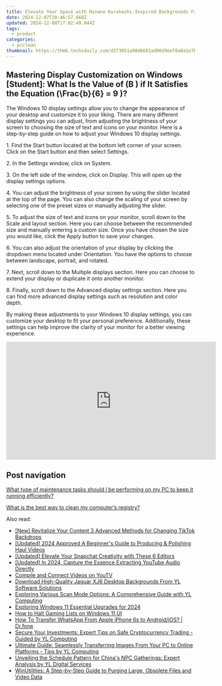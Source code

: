 ```yaml
---
title: Elevate Your Space with Hinano Kurahashi-Inspired Backgrounds From YL Software Experts
date: 2024-12-07T20:46:57.668Z
updated: 2024-12-08T17:02:49.044Z
tags:
  - product
categories:
  - pcclean
thumbnail: https://thmb.techidaily.com/d273051a98d6681ad00d9eef8a0a1e7b14cf2a7e1a69ef55a0c0753824f4548a.jpg
---
```


## Mastering Display Customization on Windows [Student]: What Is the Value of \(B \) if It Satisfies the Equation \(\Frac{b}{6} = 9 \)?

The Windows 10 display settings allow you to change the appearance of your desktop and customize it to your liking. There are many different display settings you can adjust, from adjusting the brightness of your screen to choosing the size of text and icons on your monitor. Here is a step-by-step guide on how to adjust your Windows 10 display settings. 

1\. Find the Start button located at the bottom left corner of your screen. Click on the Start button and then select Settings.

2\. In the Settings window, click on System.

3\. On the left side of the window, click on Display. This will open up the display settings options. 

4\. You can adjust the brightness of your screen by using the slider located at the top of the page. You can also change the scaling of your screen by selecting one of the preset sizes or manually adjusting the slider.

5\. To adjust the size of text and icons on your monitor, scroll down to the Scale and layout section. Here you can choose between the recommended size and manually entering a custom size. Once you have chosen the size you would like, click the Apply button to save your changes.

6\. You can also adjust the orientation of your display by clicking the dropdown menu located under Orientation. You have the options to choose between landscape, portrait, and rotated.

7\. Next, scroll down to the Multiple displays section. Here you can choose to extend your display or duplicate it onto another monitor.

8\. Finally, scroll down to the Advanced display settings section. Here you can find more advanced display settings such as resolution and color depth. 

By making these adjustments to your Windows 10 display settings, you can customize your desktop to fit your personal preference. Additionally, these settings can help improve the clarity of your monitor for a better viewing experience.

<!-- affiliate ads begin -->
<iframe width="560" height="315" src="https://www.youtube.com/embed/LBCobAYzzcc?si=J3eSTQ3AdyxWAjGo" title="YouTube video player" frameborder="0" allow="accelerometer; autoplay; clipboard-write; encrypted-media; gyroscope; picture-in-picture; web-share" referrerpolicy="strict-origin-when-cross-origin" allowfullscreen></iframe>
<!-- affiliate ads end -->

## Post navigation

[What type of maintenance tasks should I be performing on my PC to keep it running efficiently?](https://tools.techidaily.com/pcclean/products/)

[What is the best way to clean my computer’s registry?](https://tools.techidaily.com/pcclean/products/)

<ins class="adsbygoogle"
     style="display:block"
     data-ad-format="autorelaxed"
     data-ad-client="ca-pub-7571918770474297"
     data-ad-slot="1223367746"></ins>

<ins class="adsbygoogle"
     style="display:block"
     data-ad-client="ca-pub-7571918770474297"
     data-ad-slot="8358498916"
     data-ad-format="auto"
     data-full-width-responsive="true"></ins>

<span class="atpl-alsoreadstyle">Also read:</span>
<div><ul>
<li><a href="https://tiktok-videos.techidaily.com/new-revitalize-your-content-3-advanced-methods-for-changing-tiktok-backdrops/"><u>[New] Revitalize Your Content 3 Advanced Methods for Changing TikTok Backdrops</u></a></li>
<li><a href="https://article-files.techidaily.com/updated-2024-approved-a-beginners-guide-to-producing-and-polishing-haul-videos/"><u>[Updated] 2024 Approved A Beginner's Guide to Producing & Polishing Haul Videos</u></a></li>
<li><a href="https://snapchat-videos.techidaily.com/updated-elevate-your-snapchat-creativity-with-these-6-editors/"><u>[Updated] Elevate Your Snapchat Creativity with These 6 Editors</u></a></li>
<li><a href="https://youtube-data.techidaily.com/ed-in-2024-capture-the-essence-extracting-youtube-audio-directly/"><u>[Updated] In 2024, Capture the Essence Extracting YouTube Audio Directly</u></a></li>
<li><a href="https://fox-direct.techidaily.com/compile-and-connect-videos-on-youtv/"><u>Compile and Connect Videos on YouTV</u></a></li>
<li><a href="https://win-updates.techidaily.com/download-high-quality-jaguar-xj6-desktop-backgrounds-from-yl-software-solutions/"><u>Download High-Quality Jaguar XJ6 Desktop Backgrounds From YL Software Solutions</u></a></li>
<li><a href="https://win-updates.techidaily.com/exploring-various-scan-mode-options-a-comprehensive-guide-with-yl-computing/"><u>Exploring Various Scan Mode Options: A Comprehensive Guide with YL Computing</u></a></li>
<li><a href="https://some-knowledge.techidaily.com/exploring-windows-11-essential-upgrades-for-2024/"><u>Exploring Windows 11 Essential Upgrades for 2024</u></a></li>
<li><a href="https://win11-tips.techidaily.com/how-to-halt-gaming-lists-on-windows-11-ui/"><u>How to Halt Gaming Lists on Windows 11 UI</u></a></li>
<li><a href="https://techidaily.com/how-to-transfer-whatsapp-from-apple-iphone-6s-to-androidios-drfone-by-drfone-transfer-whatsapp-from-ios-transfer-whatsapp-from-ios/"><u>How To Transfer WhatsApp From Apple iPhone 6s to Android/iOS? | Dr.fone</u></a></li>
<li><a href="https://win-updates.techidaily.com/secure-your-investments-expert-tips-on-safe-cryptocurrency-trading-guided-by-yl-computing/"><u>Secure Your Investments: Expert Tips on Safe Cryptocurrency Trading - Guided by YL Computing</u></a></li>
<li><a href="https://win-updates.techidaily.com/ultimate-guide-seamlessly-transferring-images-from-your-pc-to-online-platforms-tips-by-yl-computing/"><u>Ultimate Guide: Seamlessly Transferring Images From Your PC to Online Platforms - Tips by YL Computing</u></a></li>
<li><a href="https://win-updates.techidaily.com/unveiling-the-schedule-pattern-for-chinas-npc-gatherings-expert-analysis-by-yl-digital-services/"><u>Unveiling the Schedule Pattern for China's NPC Gatherings: Expert Analysis by YL Digital Services</u></a></li>
<li><a href="https://win-updates.techidaily.com/winutilities-a-step-by-step-guide-to-purging-large-obsolete-files-and-video-data/"><u>WinUtilities: A Step-by-Step Guide to Purging Large, Obsolete Files and Video Data</u></a></li>
</ul></div>


